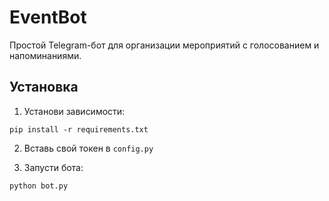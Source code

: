 
# EventBot

Простой Telegram-бот для организации мероприятий с голосованием и напоминаниями.

## Установка

1. Установи зависимости:
```
pip install -r requirements.txt
```

2. Вставь свой токен в `config.py`

3. Запусти бота:
```
python bot.py
```
